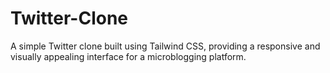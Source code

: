 # Twitter-Clone
A simple Twitter clone built using Tailwind CSS, providing a responsive and visually appealing interface for a microblogging platform.